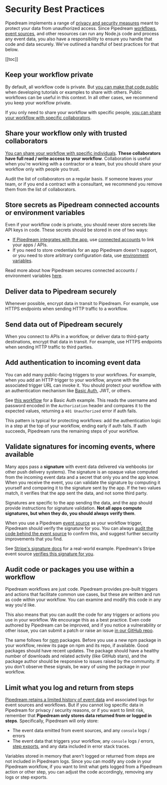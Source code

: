 # Security Best Practices

Pipedream implements a range of [privacy and security measures](/privacy-and-security/) meant to protect your data from unauthorized access. Since Pipedream [workflows](/workflows), [event sources](/event-sources), and other resources can run any Node.js code and process any event data, you also have a responsibility to ensure you handle that code and data securely. We've outlined a handful of best practices for that below.

[[toc]]

## Keep your workflow private

By default, all workflow code is private. But [you can make that code public](/public-workflows/) when developing tutorials or examples to share with others. Public workflows can be useful in this context. In all other cases, we recommend you keep your workflow private.

If you only need to share your workflow with specific people, [you can share your workflow with specific collaborators](#share-your-workflow-only-with-trusted-collaborators).

## Share your workflow only with trusted collaborators

[You can share your workflow with specific individuals](/workflows/managing/#sharing-workflows). **These collaborators have full read / write access to your workflow**. Collaboration is useful when you're working with a contractor or a team, but you should share your workflow only with people you trust.

Audit the list of collaborators on a regular basis. If someone leaves your team, or if you end a contract with a consultant, we recommend you remove them from the list of collaborators.

## Store secrets as Pipedream connected accounts or environment variables

Even if your workflow code is private, you should never store secrets like API keys in code. These secrets should be stored in one of two ways:

- [If Pipedream integrates with the app](https://pipedream.com/apps), use [connected accounts](/connected-accounts/) to link your apps / APIs.
- If you need to store credentials for an app Pipedream doesn't support, or you need to store arbitrary configuration data, use [environment variables](/environment-variables/).

Read more about how Pipedream secures connected accounts / environment variables [here](/privacy-and-security/#third-party-oauth-grants-and-api-keys).

## Deliver data to Pipedream securely

Whenever possible, encrypt data in transit to Pipedream. For example, use HTTPS endpoints when sending HTTP traffic to a workflow.

## Send data out of Pipedream securely

When you connect to APIs in a workflow, or deliver data to third-party destinations, encrypt that data in transit. For example, use HTTPS endpoints when sending HTTP traffic to third parties.

## Add authentication to incoming event data

You can add many public-facing triggers to your workflows. For example, when you add an HTTP trigger to your workflow, anyone with the associated trigger URL can invoke it. You should protect your workflow with an authentication mechanism like [Basic Auth](https://developer.mozilla.org/en-US/docs/Web/HTTP/Authentication), JWT, or others.

See [this workflow](https://pipedream.com/@dylburger/protect-an-http-endpoint-with-basic-auth-p_pWCYAez/edit) for a Basic Auth example. This reads the username and password encoded in the `Authorization` header and compares it to the expected values, returning a `401 Unauthorized` error if auth fails.

This pattern is typical for protecting workflows: add the authentication logic in a step at the top of your workflow, ending early if auth fails. If auth succeeds, Pipedream runs the remaining steps of your workflow.

## Validate signatures for incoming events, where available

Many apps pass a **signature** with event data delivered via wehbooks (or other push delivery systems). The signature is an opaque value computed from the incoming event data and a secret that only you and the app know. When you receive the event, you can validate the signature by computing it yourself and comparing it to the signature sent by the app. If the two values match, it verifies that the app sent the data, and not some third party.

Signatures are specific to the app sending the data, and the app should provide instructions for signature validation. **Not all apps compute signatures, but when they do, you should always verify them**.

When you use a Pipedream [event source](/event-sources/) as your workflow trigger, Pipedream should verify the signature for you. You can always [audit the code behind the event source](#audit-any-code-or-packages-you-use-within-a-workflow) to confirm this, and suggest further security improvements that you find.

See [Stripe's signature docs](https://stripe.com/docs/webhooks/signatures) for a real-world example. Pipedream's Stripe event source [verifies this signature for you](https://github.com/PipedreamHQ/pipedream/blob/bb1ebedf8cbcc6f1f755a8878c759522b8cc145b/components/stripe/sources/custom-webhook-events/custom-webhook-events.js#L49).

## Audit code or packages you use within a workflow

Pipedream workflows are just code. Pipedream provides pre-built triggers and actions that facilitate common use cases, but these are written and run as code within your workflow. You can examine and modify this code in any way you'd like.

This also means that you can audit the code for any triggers or actions you use in your workflow. We encourage this as a best practice. Even code authored by Pipedream can be improved, and if you notice a vulnerability or other issue, you can submit a patch or raise an issue [in our GitHub repo](https://github.com/PipedreamHQ/pipedream/tree/master/components).

The same follows for [npm](https://www.npmjs.com/) packages. Before you use a new npm package in your workflow, review its page on npm and its repo, if available. Good packages should have recent updates. The package should have a healthy number of downloads and related activity (like GitHub stars), and the package author should be responsive to issues raised by the community. If you don't observe these signals, be wary of using the package in your workflow.

## Limit what you log and return from steps

[Pipedream retains a limited history of event data](/limits/#event-execution-history) and associated logs for event sources and workflows. But if you cannot log specific data in Pipedream for privacy / security reasons, or if you want to limit risk, remember that **Pipedream only stores data returned from or logged in steps**. Specifically, Pipedream will only store:

- The event data emitted from event sources, and any `console` logs / errors
- The event data that triggers your workflow, any `console` logs / errors, [step exports](/workflows/steps/#step-exports), and any data included in error stack traces.

Variables stored in memory that aren't logged or returned from steps are not included in Pipedream logs. Since you can modify any code in your Pipedream workflow, if you want to limit what gets logged from a Pipedream action or other step, you can adjust the code accordingly, removing any logs or step exports.
